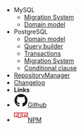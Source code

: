 - MySQL
  - [Migration System](mysql-migration-system)
  - [Domain model](mysql-domain-model)
- PostgreSQL
  - [Domain model](postgresql-domain-model)
  - [Query builder](postgresql-query-builder)
  - [Transactions](postgresql-transactions)
  - [Migration System](postgresql-migration-system)
  - [Conditional clause](postgresql-conditional-clause)
- [RepositoryManager](repository-manager)
- [Changelog](changelog.md)
- **Links**
- [![Github](assets/img/github.svg)Github](https://github.com/JS-AK/db-manager)
- [![NPM](assets/img/npm.svg)NPM](https://www.npmjs.com/package/@js-ak/db-manager)
